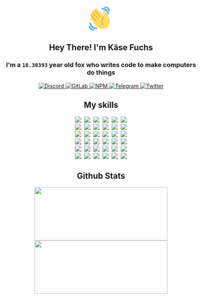 <div><p align=center><img src=./resources/images/wave.gif width=64px height=64px></p><h2 align=center>Hey There! I'm Käse Fuchs</h2><h3 align=center>I'm a <code>18.30393</code> year old fox who writes code to make computers do things</h3><p align=center><a href=https://discord.com/users/507526681125322772><img alt=Discord src="https://img.shields.io/badge/Discord-5865F2?logo=discord&logoColor=white&style=flat-square#b6dbe9f4914ee43c520beb6b045b85b2"> </a><a href=https://gitlab.com/kasefuchs><img alt=GitLab src="https://img.shields.io/badge/GitLab-330F63?logo=gitlab&logoColor=white&style=flat-square#b6dbe9f4914ee43c520beb6b045b85b2"> </a><a href=https://npmjs.com/~kasefuchs><img alt=NPM src="https://img.shields.io/badge/NPM-CB3837?logo=npm&logoColor=white&style=flat-square#b6dbe9f4914ee43c520beb6b045b85b2"> </a><a href=https://t.me/kasefuchs><img alt=Telegram src="https://img.shields.io/badge/Telegram-2CA5E0?logo=telegram&logoColor=white&style=flat-square#b6dbe9f4914ee43c520beb6b045b85b2"> </a><a href=https://twitter.com/kasefuchs><img alt=Twitter src="https://img.shields.io/badge/Twitter-1DA1F2?logo=twitter&logoColor=white&style=flat-square#b6dbe9f4914ee43c520beb6b045b85b2"></a></p><h2 align=center>My skills</h2><p align=center><a href=https://aws.amazon.com/ ><picture><source srcset="https://skillicons.dev/icons?i=aws&theme=dark#b6dbe9f4914ee43c520beb6b045b85b2" media="(prefers-color-scheme: dark)"><source srcset="https://skillicons.dev/icons?i=aws&theme=light#b6dbe9f4914ee43c520beb6b045b85b2" media="(prefers-color-scheme: light), (prefers-color-scheme: no-preference)"><img src="https://skillicons.dev/icons?i=aws&theme=light#b6dbe9f4914ee43c520beb6b045b85b2"></picture></a>&nbsp;&nbsp;<a href=https://en.wikipedia.org/wiki/Bash_(Unix_shell)><picture><source srcset="https://skillicons.dev/icons?i=bash&theme=dark#b6dbe9f4914ee43c520beb6b045b85b2" media="(prefers-color-scheme: dark)"><source srcset="https://skillicons.dev/icons?i=bash&theme=light#b6dbe9f4914ee43c520beb6b045b85b2" media="(prefers-color-scheme: light), (prefers-color-scheme: no-preference)"><img src="https://skillicons.dev/icons?i=bash&theme=light#b6dbe9f4914ee43c520beb6b045b85b2"></picture></a>&nbsp;&nbsp;<a href=https://discord.com/developers/docs><picture><source srcset="https://skillicons.dev/icons?i=bots&theme=dark#b6dbe9f4914ee43c520beb6b045b85b2" media="(prefers-color-scheme: dark)"><source srcset="https://skillicons.dev/icons?i=bots&theme=light#b6dbe9f4914ee43c520beb6b045b85b2" media="(prefers-color-scheme: light), (prefers-color-scheme: no-preference)"><img src="https://skillicons.dev/icons?i=bots&theme=light#b6dbe9f4914ee43c520beb6b045b85b2"></picture></a>&nbsp;&nbsp;<a href=https://www.cloudflare.com/ ><picture><source srcset="https://skillicons.dev/icons?i=cloudflare&theme=dark#b6dbe9f4914ee43c520beb6b045b85b2" media="(prefers-color-scheme: dark)"><source srcset="https://skillicons.dev/icons?i=cloudflare&theme=light#b6dbe9f4914ee43c520beb6b045b85b2" media="(prefers-color-scheme: light), (prefers-color-scheme: no-preference)"><img src="https://skillicons.dev/icons?i=cloudflare&theme=light#b6dbe9f4914ee43c520beb6b045b85b2"></picture></a>&nbsp;&nbsp;<a href=https://en.wikipedia.org/wiki/CSS><picture><source srcset="https://skillicons.dev/icons?i=css&theme=dark#b6dbe9f4914ee43c520beb6b045b85b2" media="(prefers-color-scheme: dark)"><source srcset="https://skillicons.dev/icons?i=css&theme=light#b6dbe9f4914ee43c520beb6b045b85b2" media="(prefers-color-scheme: light), (prefers-color-scheme: no-preference)"><img src="https://skillicons.dev/icons?i=css&theme=light#b6dbe9f4914ee43c520beb6b045b85b2"></picture></a>&nbsp;&nbsp;<a href=https://www.docker.com/ ><picture><source srcset="https://skillicons.dev/icons?i=docker&theme=dark#b6dbe9f4914ee43c520beb6b045b85b2" media="(prefers-color-scheme: dark)"><source srcset="https://skillicons.dev/icons?i=docker&theme=light#b6dbe9f4914ee43c520beb6b045b85b2" media="(prefers-color-scheme: light), (prefers-color-scheme: no-preference)"><img src="https://skillicons.dev/icons?i=docker&theme=light#b6dbe9f4914ee43c520beb6b045b85b2"></picture></a><br><a href=https://www.electronjs.org/ ><picture><source srcset="https://skillicons.dev/icons?i=electron&theme=dark#b6dbe9f4914ee43c520beb6b045b85b2" media="(prefers-color-scheme: dark)"><source srcset="https://skillicons.dev/icons?i=electron&theme=light#b6dbe9f4914ee43c520beb6b045b85b2" media="(prefers-color-scheme: light), (prefers-color-scheme: no-preference)"><img src="https://skillicons.dev/icons?i=electron&theme=light#b6dbe9f4914ee43c520beb6b045b85b2"></picture></a>&nbsp;&nbsp;<a href=https://expressjs.com/ ><picture><source srcset="https://skillicons.dev/icons?i=express&theme=dark#b6dbe9f4914ee43c520beb6b045b85b2" media="(prefers-color-scheme: dark)"><source srcset="https://skillicons.dev/icons?i=express&theme=light#b6dbe9f4914ee43c520beb6b045b85b2" media="(prefers-color-scheme: light), (prefers-color-scheme: no-preference)"><img src="https://skillicons.dev/icons?i=express&theme=light#b6dbe9f4914ee43c520beb6b045b85b2"></picture></a>&nbsp;&nbsp;<a href=https://www.figma.com/ ><picture><source srcset="https://skillicons.dev/icons?i=figma&theme=dark#b6dbe9f4914ee43c520beb6b045b85b2" media="(prefers-color-scheme: dark)"><source srcset="https://skillicons.dev/icons?i=figma&theme=light#b6dbe9f4914ee43c520beb6b045b85b2" media="(prefers-color-scheme: light), (prefers-color-scheme: no-preference)"><img src="https://skillicons.dev/icons?i=figma&theme=light#b6dbe9f4914ee43c520beb6b045b85b2"></picture></a>&nbsp;&nbsp;<a href=https://firebase.google.com/ ><picture><source srcset="https://skillicons.dev/icons?i=firebase&theme=dark#b6dbe9f4914ee43c520beb6b045b85b2" media="(prefers-color-scheme: dark)"><source srcset="https://skillicons.dev/icons?i=firebase&theme=light#b6dbe9f4914ee43c520beb6b045b85b2" media="(prefers-color-scheme: light), (prefers-color-scheme: no-preference)"><img src="https://skillicons.dev/icons?i=firebase&theme=light#b6dbe9f4914ee43c520beb6b045b85b2"></picture></a>&nbsp;&nbsp;<a href=https://flask.palletsprojects.com/ ><picture><source srcset="https://skillicons.dev/icons?i=flask&theme=dark#b6dbe9f4914ee43c520beb6b045b85b2" media="(prefers-color-scheme: dark)"><source srcset="https://skillicons.dev/icons?i=flask&theme=light#b6dbe9f4914ee43c520beb6b045b85b2" media="(prefers-color-scheme: light), (prefers-color-scheme: no-preference)"><img src="https://skillicons.dev/icons?i=flask&theme=light#b6dbe9f4914ee43c520beb6b045b85b2"></picture></a>&nbsp;&nbsp;<a href=https://cloud.google.com/ ><picture><source srcset="https://skillicons.dev/icons?i=gcp&theme=dark#b6dbe9f4914ee43c520beb6b045b85b2" media="(prefers-color-scheme: dark)"><source srcset="https://skillicons.dev/icons?i=gcp&theme=light#b6dbe9f4914ee43c520beb6b045b85b2" media="(prefers-color-scheme: light), (prefers-color-scheme: no-preference)"><img src="https://skillicons.dev/icons?i=gcp&theme=light#b6dbe9f4914ee43c520beb6b045b85b2"></picture></a><br><a href=https://git-scm.com/ ><picture><source srcset="https://skillicons.dev/icons?i=git&theme=dark#b6dbe9f4914ee43c520beb6b045b85b2" media="(prefers-color-scheme: dark)"><source srcset="https://skillicons.dev/icons?i=git&theme=light#b6dbe9f4914ee43c520beb6b045b85b2" media="(prefers-color-scheme: light), (prefers-color-scheme: no-preference)"><img src="https://skillicons.dev/icons?i=git&theme=light#b6dbe9f4914ee43c520beb6b045b85b2"></picture></a>&nbsp;&nbsp;<a href=https://github.com/ ><picture><source srcset="https://skillicons.dev/icons?i=github&theme=dark#b6dbe9f4914ee43c520beb6b045b85b2" media="(prefers-color-scheme: dark)"><source srcset="https://skillicons.dev/icons?i=github&theme=light#b6dbe9f4914ee43c520beb6b045b85b2" media="(prefers-color-scheme: light), (prefers-color-scheme: no-preference)"><img src="https://skillicons.dev/icons?i=github&theme=light#b6dbe9f4914ee43c520beb6b045b85b2"></picture></a>&nbsp;&nbsp;<a href=https://gitlab.com/ ><picture><source srcset="https://skillicons.dev/icons?i=gitlab&theme=dark#b6dbe9f4914ee43c520beb6b045b85b2" media="(prefers-color-scheme: dark)"><source srcset="https://skillicons.dev/icons?i=gitlab&theme=light#b6dbe9f4914ee43c520beb6b045b85b2" media="(prefers-color-scheme: light), (prefers-color-scheme: no-preference)"><img src="https://skillicons.dev/icons?i=gitlab&theme=light#b6dbe9f4914ee43c520beb6b045b85b2"></picture></a>&nbsp;&nbsp;<a href=https://www.heroku.com/ ><picture><source srcset="https://skillicons.dev/icons?i=heroku&theme=dark#b6dbe9f4914ee43c520beb6b045b85b2" media="(prefers-color-scheme: dark)"><source srcset="https://skillicons.dev/icons?i=heroku&theme=light#b6dbe9f4914ee43c520beb6b045b85b2" media="(prefers-color-scheme: light), (prefers-color-scheme: no-preference)"><img src="https://skillicons.dev/icons?i=heroku&theme=light#b6dbe9f4914ee43c520beb6b045b85b2"></picture></a>&nbsp;&nbsp;<a href=https://en.wikipedia.org/wiki/HTML><picture><source srcset="https://skillicons.dev/icons?i=html&theme=dark#b6dbe9f4914ee43c520beb6b045b85b2" media="(prefers-color-scheme: dark)"><source srcset="https://skillicons.dev/icons?i=html&theme=light#b6dbe9f4914ee43c520beb6b045b85b2" media="(prefers-color-scheme: light), (prefers-color-scheme: no-preference)"><img src="https://skillicons.dev/icons?i=html&theme=light#b6dbe9f4914ee43c520beb6b045b85b2"></picture></a>&nbsp;&nbsp;<a href=https://en.wikipedia.org/wiki/JavaScript><picture><source srcset="https://skillicons.dev/icons?i=js&theme=dark#b6dbe9f4914ee43c520beb6b045b85b2" media="(prefers-color-scheme: dark)"><source srcset="https://skillicons.dev/icons?i=js&theme=light#b6dbe9f4914ee43c520beb6b045b85b2" media="(prefers-color-scheme: light), (prefers-color-scheme: no-preference)"><img src="https://skillicons.dev/icons?i=js&theme=light#b6dbe9f4914ee43c520beb6b045b85b2"></picture></a><br><a href=https://en.wikipedia.org/wiki/Linux><picture><source srcset="https://skillicons.dev/icons?i=linux&theme=dark#b6dbe9f4914ee43c520beb6b045b85b2" media="(prefers-color-scheme: dark)"><source srcset="https://skillicons.dev/icons?i=linux&theme=light#b6dbe9f4914ee43c520beb6b045b85b2" media="(prefers-color-scheme: light), (prefers-color-scheme: no-preference)"><img src="https://skillicons.dev/icons?i=linux&theme=light#b6dbe9f4914ee43c520beb6b045b85b2"></picture></a>&nbsp;&nbsp;<a href=https://mui.com/ ><picture><source srcset="https://skillicons.dev/icons?i=materialui&theme=dark#b6dbe9f4914ee43c520beb6b045b85b2" media="(prefers-color-scheme: dark)"><source srcset="https://skillicons.dev/icons?i=materialui&theme=light#b6dbe9f4914ee43c520beb6b045b85b2" media="(prefers-color-scheme: light), (prefers-color-scheme: no-preference)"><img src="https://skillicons.dev/icons?i=materialui&theme=light#b6dbe9f4914ee43c520beb6b045b85b2"></picture></a>&nbsp;&nbsp;<a href=https://en.wikipedia.org/wiki/Markdown><picture><source srcset="https://skillicons.dev/icons?i=md&theme=dark#b6dbe9f4914ee43c520beb6b045b85b2" media="(prefers-color-scheme: dark)"><source srcset="https://skillicons.dev/icons?i=md&theme=light#b6dbe9f4914ee43c520beb6b045b85b2" media="(prefers-color-scheme: light), (prefers-color-scheme: no-preference)"><img src="https://skillicons.dev/icons?i=md&theme=light#b6dbe9f4914ee43c520beb6b045b85b2"></picture></a>&nbsp;&nbsp;<a href=https://www.mongodb.com/ ><picture><source srcset="https://skillicons.dev/icons?i=mongodb&theme=dark#b6dbe9f4914ee43c520beb6b045b85b2" media="(prefers-color-scheme: dark)"><source srcset="https://skillicons.dev/icons?i=mongodb&theme=light#b6dbe9f4914ee43c520beb6b045b85b2" media="(prefers-color-scheme: light), (prefers-color-scheme: no-preference)"><img src="https://skillicons.dev/icons?i=mongodb&theme=light#b6dbe9f4914ee43c520beb6b045b85b2"></picture></a>&nbsp;&nbsp;<a href=https://www.mysql.com/ ><picture><source srcset="https://skillicons.dev/icons?i=mysql&theme=dark#b6dbe9f4914ee43c520beb6b045b85b2" media="(prefers-color-scheme: dark)"><source srcset="https://skillicons.dev/icons?i=mysql&theme=light#b6dbe9f4914ee43c520beb6b045b85b2" media="(prefers-color-scheme: light), (prefers-color-scheme: no-preference)"><img src="https://skillicons.dev/icons?i=mysql&theme=light#b6dbe9f4914ee43c520beb6b045b85b2"></picture></a>&nbsp;&nbsp;<a href=https://nextjs.org/ ><picture><source srcset="https://skillicons.dev/icons?i=nextjs&theme=dark#b6dbe9f4914ee43c520beb6b045b85b2" media="(prefers-color-scheme: dark)"><source srcset="https://skillicons.dev/icons?i=nextjs&theme=light#b6dbe9f4914ee43c520beb6b045b85b2" media="(prefers-color-scheme: light), (prefers-color-scheme: no-preference)"><img src="https://skillicons.dev/icons?i=nextjs&theme=light#b6dbe9f4914ee43c520beb6b045b85b2"></picture></a><br><a href=https://nodejs.org/en/ ><picture><source srcset="https://skillicons.dev/icons?i=nodejs&theme=dark#b6dbe9f4914ee43c520beb6b045b85b2" media="(prefers-color-scheme: dark)"><source srcset="https://skillicons.dev/icons?i=nodejs&theme=light#b6dbe9f4914ee43c520beb6b045b85b2" media="(prefers-color-scheme: light), (prefers-color-scheme: no-preference)"><img src="https://skillicons.dev/icons?i=nodejs&theme=light#b6dbe9f4914ee43c520beb6b045b85b2"></picture></a>&nbsp;&nbsp;<a href=https://www.postgresql.org/ ><picture><source srcset="https://skillicons.dev/icons?i=postgres&theme=dark#b6dbe9f4914ee43c520beb6b045b85b2" media="(prefers-color-scheme: dark)"><source srcset="https://skillicons.dev/icons?i=postgres&theme=light#b6dbe9f4914ee43c520beb6b045b85b2" media="(prefers-color-scheme: light), (prefers-color-scheme: no-preference)"><img src="https://skillicons.dev/icons?i=postgres&theme=light#b6dbe9f4914ee43c520beb6b045b85b2"></picture></a>&nbsp;&nbsp;<a href=https://learn.microsoft.com/en-us/powershell/ ><picture><source srcset="https://skillicons.dev/icons?i=powershell&theme=dark#b6dbe9f4914ee43c520beb6b045b85b2" media="(prefers-color-scheme: dark)"><source srcset="https://skillicons.dev/icons?i=powershell&theme=light#b6dbe9f4914ee43c520beb6b045b85b2" media="(prefers-color-scheme: light), (prefers-color-scheme: no-preference)"><img src="https://skillicons.dev/icons?i=powershell&theme=light#b6dbe9f4914ee43c520beb6b045b85b2"></picture></a>&nbsp;&nbsp;<a href=https://www.python.org/ ><picture><source srcset="https://skillicons.dev/icons?i=py&theme=dark#b6dbe9f4914ee43c520beb6b045b85b2" media="(prefers-color-scheme: dark)"><source srcset="https://skillicons.dev/icons?i=py&theme=light#b6dbe9f4914ee43c520beb6b045b85b2" media="(prefers-color-scheme: light), (prefers-color-scheme: no-preference)"><img src="https://skillicons.dev/icons?i=py&theme=light#b6dbe9f4914ee43c520beb6b045b85b2"></picture></a>&nbsp;&nbsp;<a href=https://www.raspberrypi.org/ ><picture><source srcset="https://skillicons.dev/icons?i=raspberrypi&theme=dark#b6dbe9f4914ee43c520beb6b045b85b2" media="(prefers-color-scheme: dark)"><source srcset="https://skillicons.dev/icons?i=raspberrypi&theme=light#b6dbe9f4914ee43c520beb6b045b85b2" media="(prefers-color-scheme: light), (prefers-color-scheme: no-preference)"><img src="https://skillicons.dev/icons?i=raspberrypi&theme=light#b6dbe9f4914ee43c520beb6b045b85b2"></picture></a>&nbsp;&nbsp;<a href=https://reactjs.org/ ><picture><source srcset="https://skillicons.dev/icons?i=react&theme=dark#b6dbe9f4914ee43c520beb6b045b85b2" media="(prefers-color-scheme: dark)"><source srcset="https://skillicons.dev/icons?i=react&theme=light#b6dbe9f4914ee43c520beb6b045b85b2" media="(prefers-color-scheme: light), (prefers-color-scheme: no-preference)"><img src="https://skillicons.dev/icons?i=react&theme=light#b6dbe9f4914ee43c520beb6b045b85b2"></picture></a><br><a href=https://redux.js.org/ ><picture><source srcset="https://skillicons.dev/icons?i=redux&theme=dark#b6dbe9f4914ee43c520beb6b045b85b2" media="(prefers-color-scheme: dark)"><source srcset="https://skillicons.dev/icons?i=redux&theme=light#b6dbe9f4914ee43c520beb6b045b85b2" media="(prefers-color-scheme: light), (prefers-color-scheme: no-preference)"><img src="https://skillicons.dev/icons?i=redux&theme=light#b6dbe9f4914ee43c520beb6b045b85b2"></picture></a>&nbsp;&nbsp;<a href=https://en.wikipedia.org/wiki/Regular_expression><picture><source srcset="https://skillicons.dev/icons?i=regex&theme=dark#b6dbe9f4914ee43c520beb6b045b85b2" media="(prefers-color-scheme: dark)"><source srcset="https://skillicons.dev/icons?i=regex&theme=light#b6dbe9f4914ee43c520beb6b045b85b2" media="(prefers-color-scheme: light), (prefers-color-scheme: no-preference)"><img src="https://skillicons.dev/icons?i=regex&theme=light#b6dbe9f4914ee43c520beb6b045b85b2"></picture></a>&nbsp;&nbsp;<a href=https://en.wikipedia.org/wiki/Sass_(stylesheet_language)><picture><source srcset="https://skillicons.dev/icons?i=sass&theme=dark#b6dbe9f4914ee43c520beb6b045b85b2" media="(prefers-color-scheme: dark)"><source srcset="https://skillicons.dev/icons?i=sass&theme=light#b6dbe9f4914ee43c520beb6b045b85b2" media="(prefers-color-scheme: light), (prefers-color-scheme: no-preference)"><img src="https://skillicons.dev/icons?i=sass&theme=light#b6dbe9f4914ee43c520beb6b045b85b2"></picture></a>&nbsp;&nbsp;<a href=https://www.typescriptlang.org/ ><picture><source srcset="https://skillicons.dev/icons?i=ts&theme=dark#b6dbe9f4914ee43c520beb6b045b85b2" media="(prefers-color-scheme: dark)"><source srcset="https://skillicons.dev/icons?i=ts&theme=light#b6dbe9f4914ee43c520beb6b045b85b2" media="(prefers-color-scheme: light), (prefers-color-scheme: no-preference)"><img src="https://skillicons.dev/icons?i=ts&theme=light#b6dbe9f4914ee43c520beb6b045b85b2"></picture></a>&nbsp;&nbsp;<a href=https://unity.com/ ><picture><source srcset="https://skillicons.dev/icons?i=unity&theme=dark#b6dbe9f4914ee43c520beb6b045b85b2" media="(prefers-color-scheme: dark)"><source srcset="https://skillicons.dev/icons?i=unity&theme=light#b6dbe9f4914ee43c520beb6b045b85b2" media="(prefers-color-scheme: light), (prefers-color-scheme: no-preference)"><img src="https://skillicons.dev/icons?i=unity&theme=light#b6dbe9f4914ee43c520beb6b045b85b2"></picture></a>&nbsp;&nbsp;<a href=https://workers.cloudflare.com/ ><picture><source srcset="https://skillicons.dev/icons?i=workers&theme=dark#b6dbe9f4914ee43c520beb6b045b85b2" media="(prefers-color-scheme: dark)"><source srcset="https://skillicons.dev/icons?i=workers&theme=light#b6dbe9f4914ee43c520beb6b045b85b2" media="(prefers-color-scheme: light), (prefers-color-scheme: no-preference)"><img src="https://skillicons.dev/icons?i=workers&theme=light#b6dbe9f4914ee43c520beb6b045b85b2"></picture></a><br></p><h2 align=center>Github Stats</h2><p align=center><picture><source srcset="https://github-readme-stats-kasefuchs.vercel.app/api/?count_private=true&hide_border=true&hide_rank=true&line_height=20&hide_title=true&username=Kasefuchs&theme=dark#b6dbe9f4914ee43c520beb6b045b85b2" media="(prefers-color-scheme: dark)"><source srcset="https://github-readme-stats-kasefuchs.vercel.app/api/?count_private=true&hide_border=true&hide_rank=true&line_height=20&hide_title=true&username=Kasefuchs&theme=light#b6dbe9f4914ee43c520beb6b045b85b2" media="(prefers-color-scheme: light), (prefers-color-scheme: no-preference)"><img align=middle width=350 height=140 src="https://github-readme-stats-kasefuchs.vercel.app/api/?count_private=true&hide_border=true&hide_rank=true&line_height=20&hide_title=true&username=Kasefuchs&theme=light#b6dbe9f4914ee43c520beb6b045b85b2"></picture><picture><source srcset="https://github-readme-stats-kasefuchs.vercel.app/api/top-langs/?count_private=true&hide_border=true&layout=compact&username=Kasefuchs&theme=dark#b6dbe9f4914ee43c520beb6b045b85b2" media="(prefers-color-scheme: dark)"><source srcset="https://github-readme-stats-kasefuchs.vercel.app/api/top-langs/?count_private=true&hide_border=true&layout=compact&username=Kasefuchs&theme=light#b6dbe9f4914ee43c520beb6b045b85b2" media="(prefers-color-scheme: light), (prefers-color-scheme: no-preference)"><img align=middle width=350 height=140 src="https://github-readme-stats-kasefuchs.vercel.app/api/top-langs/?count_private=true&hide_border=true&layout=compact&username=Kasefuchs&theme=light#b6dbe9f4914ee43c520beb6b045b85b2"></picture></p><img src="https://hit.yhype.me/github/profile?user_id=64592097#b6dbe9f4914ee43c520beb6b045b85b2" alt=""></div>